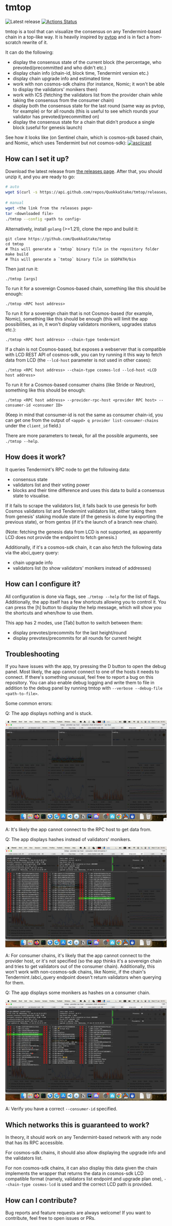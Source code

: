 # tmtop

![Latest release](https://img.shields.io/github/v/release/QuokkaStake/tmtop)
[![Actions Status](https://github.com/QuokkaStake/tmtop/workflows/test/badge.svg)](https://github.com/QuokkaStake/tmtop/actions)

tmtop is a tool that can visualize the consensus on any Tendermint-based chain in a top-like way.
It is heavily inspired by [pvtop](https://github.com/blockpane/pvtop) and is in fact a from-scratch rewrite of it.

It can do the following:
- display the consensus state of the current block (the percentage, who prevoted/precommitted and who didn't etc.)
- display chain info (chain-id, block time, Tendermint version etc.)
- display chain upgrade info and estimated time
- work with non cosmos-sdk chains (for instance, Nomic; it won't be able to display the validators' monikers then)
- work with ICS (fetching the validators list from the provider chain while taking the consensus from the consumer chain)
- display both the consensus state for the last round (same way as pvtop, for example)
or for all rounds (this is useful to see which rounds your validator has prevoted/precommitted on)
- display the consensus state for a chain that didn't produce a single block (useful for genesis launch)

See how it looks like (on Sentinel chain, which is cosmos-sdk based chain, and Nomic, which uses Tendermint
but not cosmos-sdk):
[![asciicast](https://asciinema.org/a/pnmH6j1MHGNdUY8y4eF2Ut21M.svg)](https://asciinema.org/a/pnmH6j1MHGNdUY8y4eF2Ut21M)

## How can I set it up?

Download the latest release from [the releases page](https://github.com/QuokkaStake/tmtop/releases/). After that, you should unzip it, and you are ready to go:

```sh
# auto
wget $(curl -s https://api.github.com/repos/QuokkaStake/tmtop/releases/latest | grep "browser_download_url.*linux_amd64.tar.gz" | cut -d '"' -f 4) -O tmtop_linux_amd64_latest_release.tar.gz && tar zxvf tmtop_linux_amd64_latest_release.tar.gz && cp tmtop /usr/local/bin/ && tmtop

# manual
wget <the link from the releases page>
tar <downloaded file>
./tmtop --config <path to config>
```

Alternatively, install `golang` (>=1.21), clone the repo and build it:
```
git clone https://github.com/QuokkaStake/tmtop
cd tmtop
# This will generate a `tmtop` binary file in the repository folder
make build
# This will generate a `tmtop` binary file in $GOPATH/bin
```

Then just run it:

```
./tmtop [args]
```

To run it for a sovereign Cosmos-based chain, something like this should be enough:
```
./tmtop <RPC host address>
```

To run it for a sovereign chain that is not Cosmos-based (for example, Nomic), something like this should be enough
(this will limit the app possibilities, as in, it won't display validators monikers,
upgrades status etc.):
```
./tmtop <RPC host address> --chain-type tendermint
```

If a chain is not Cosmos-based, but exposes a webserver that is compatible with LCD REST API of cosmos-sdk,
you can try running it this way to fetch data from LCD (the `--lcd-host` parameter is not used in other cases):
```
./tmtop <RPC host address> --chain-type cosmos-lcd --lcd-host <LCD host address>
```

To run it for a Cosmos-based consumer chains (like Stride or Neutron),
something like this should be enough:
```
./tmtop <RPC host address> --provider-rpc-host <provider RPC host> --consumer-id <consumer ID>
```

(Keep in mind that consumer-id is not the same as consumer chain-id, you can get one
from the output of `<appd> q provider list-consumer-chains` under the `client_id` field.)

There are more parameters to tweak, for all the possible arguments, see `./tmtop --help`.


## How does it work?

It queries Tendermint's RPC node to get the following data:
- consensus state
- validators list and their voting power
- blocks and their time difference
and uses this data to build a consensus state to visualise.

If it fails to scrape the validators list, it falls back to use genesis for both Cosmos validators list
and Tendermint validators list, either taking them from genesis' staking module state (if the genesis is done
by exporting the previous state), or from gentxs (if it's the launch of a branch new chain).

(Note: fetching the genesis data from LCD is not supported, as apparently LCD does not provide the endpoint
to fetch genesis.)

Additionally, if it's a cosmos-sdk chain, it can also fetch the following data via the abci_query query:
- chain upgrade info
- validators list (to show validators' monikers instead of addresses)

## How can I configure it?

All configuration is done via flags, see `./tmtop --help` for the list of flags.
Additionally, the app itself has a few shortcuts allowing you to control it.
You can press the [h] button to display the help message, which will show you the shortcuts and when/how to use them.

This app has 2 modes, use [Tab] button to switch between them:
- display prevotes/precommits for the last height/round
- display prevotes/precommits for all rounds for current height

## Troubleshooting

If you have issues with the app, try pressing the D button to open the debug panel.
Most likely, the app cannot connect to one of the hosts it needs to connect.
If there's something unusual, feel free to report a bug on this repository.
You can also enable debug logging and write them to file in addition to the debug panel
by running tmtop with `--verbose --debug-file <path-to-file>`.

Some common errors:

Q: The app displays nothing and is stuck.

![Telegram](https://raw.githubusercontent.com/QuokkaStake/tmtop/main/images/rpc-host-issues.jpg)

A: It's likely the app cannot connect to the RPC host to get data from.

Q: The app displays hashes instead of validators' monikers.

![Telegram](https://raw.githubusercontent.com/QuokkaStake/tmtop/main/images/provider-host-issues.jpg)

A: For consumer chains, it's likely that the app cannot connect to the provider host,
or it's not specified (so the app thinks it's a sovereign chain and tries to get validators
out of the consumer chain). Additionally, this won't work with non-cosmos-sdk chains, like Nomic, if the chain's
Tendermint /abci_query endpoint doesn't return validators when querying for them.

Q: The app displays some monikers as hashes on a consumer chain.

![Telegram](https://raw.githubusercontent.com/QuokkaStake/tmtop/main/images/wrong-chain-id.jpg)

A: Verify you have a correct `--consumer-id` specified.

## Which networks this is guaranteed to work?

In theory, it should work on any Tendermint-based network with any node that has its RPC accessible.

For cosmos-sdk chains, it should also allow displaying the upgrade info and the validators list.

For non cosmos-sdk chains, it can also display this data given the chain implements the wrapper
that returns the data in cosmos-sdk LCD compatible format (namely, validators list endpoint and upgrade plan one),
`--chain-type cosmos-lcd` is used and the correct LCD path is provided.

## How can I contribute?

Bug reports and feature requests are always welcome! If you want to contribute, feel free to open issues or PRs.

